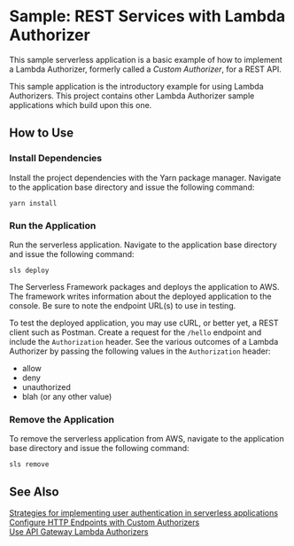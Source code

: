 # Sample: REST Services with Lambda Authorizer

This sample serverless application is a basic example of how to implement a Lambda Authorizer, formerly called a *Custom Authorizer*, for a REST API.

This sample application is the introductory example for using Lambda Authorizers. This project contains other Lambda Authorizer sample applications which build upon this one.

## How to Use

### Install Dependencies

Install the project dependencies with the Yarn package manager. Navigate to the application base directory and issue the following command:

```
yarn install
```

### Run the Application

Run the serverless application. Navigate to the application base directory and issue the following command:

```
sls deploy
```

The Serverless Framework packages and deploys the application to AWS. The framework writes information about the deployed application to the console. Be sure to note the endpoint URL(s) to use in testing.

To test the deployed application, you may use cURL, or better yet, a REST client such as Postman. Create a request for the `/hello` endpoint and include the `Authorization` header. See the various outcomes of a Lambda Authorizer by passing the following values in the `Authorization` header:
- allow
- deny
- unauthorized
- blah (or any other value)

### Remove the Application

To remove the serverless application from AWS, navigate to the application base directory and issue the following command:

```
sls remove
```

## See Also

[Strategies for implementing user authentication in serverless applications][sls-authn]  
[Configure HTTP Endpoints with Custom Authorizers](https://serverless.com/framework/docs/providers/aws/events/apigateway#http-endpoints-with-custom-authorizers "API Gateway Events with Lambda Authorizers | Serverless Docs")  
[Use API Gateway Lambda Authorizers](https://docs.aws.amazon.com/apigateway/latest/developerguide/apigateway-use-lambda-authorizer.html "Use API Gateway Lambda Authorizers | AWS Docs")  

[sls-authn]: https://serverless.com/blog/strategies-implementing-user-authentication-serverless-applications/ "AuthN Strategies | Serverless Blog"